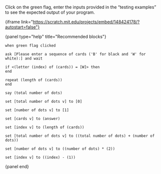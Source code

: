 Click on the green flag, enter the inputs provided in the “testing examples” to see the expected output of your program.

{iframe link="https://scratch.mit.edu/projects/embed/148424178/?autostart=false"}

{panel type="help" title="Recommended blocks"}

<pre><code class="scratch:split:random">when green flag clicked

ask [Please enter a sequence of cards ('B' for black and 'W' for white):] and wait

if &lt;(letter (index) of (cards)) = [W]&gt; then
end

repeat (length of (cards))
end

say (total number of dots)
</code></pre>

<pre><code class="scratch:split:random">set [total number of dots v] to [0]

set [number of dots v] to [1]

set [cards v] to (answer)

set [index v] to (length of (cards))

set [total number of dots v] to ((total number of dots) + (number of dots))

set [number of dots v] to ((number of dots) * (2))

set [index v] to ((index) - (1))
</code></pre>

{panel end}